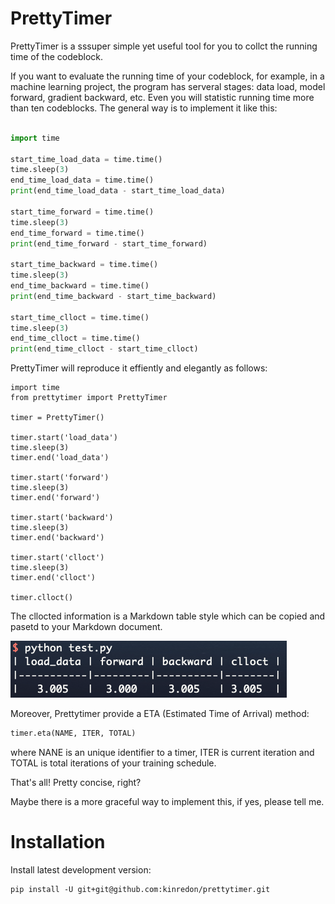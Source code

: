 # PrettyTimer

PrettyTimer is a sssuper simple yet useful tool for you to collct the running time of the codeblock.

If you want to evaluate the running time of your codeblock, for example, in a machine learning project, the program has serveral stages: data load, model forward, gradient backward, etc. Even you will statistic running time more than ten codeblocks. The general way is to implement it like this:
```python

import time

start_time_load_data = time.time()
time.sleep(3)
end_time_load_data = time.time()
print(end_time_load_data - start_time_load_data)

start_time_forward = time.time()
time.sleep(3)
end_time_forward = time.time()
print(end_time_forward - start_time_forward)

start_time_backward = time.time()
time.sleep(3)
end_time_backward = time.time()
print(end_time_backward - start_time_backward)

start_time_clloct = time.time()
time.sleep(3)
end_time_clloct = time.time()
print(end_time_clloct - start_time_clloct)


```

PrettyTimer will reproduce it effiently and elegantly as follows:
```python'
import time
from prettytimer import PrettyTimer

timer = PrettyTimer()

timer.start('load_data')
time.sleep(3)
timer.end('load_data')

timer.start('forward')
time.sleep(3)
timer.end('forward')

timer.start('backward')
time.sleep(3)
timer.end('backward')

timer.start('clloct')
time.sleep(3)
timer.end('clloct')

timer.clloct()
```

The cllocted information is a Markdown table style which can be copied and pasetd to your Markdown document.

![./clloct_table.png](./clloct_table.png)

Moreover, Prettytimer provide a ETA (Estimated Time of Arrival) method:
```python
timer.eta(NAME, ITER, TOTAL)
```
where NANE is an unique identifier to a timer, ITER is current iteration and TOTAL is total iterations of your training schedule.

That's all! Pretty concise, right? 

Maybe there is a more graceful way to implement this, if yes, please tell me.

# Installation
Install latest development version:

    pip install -U git+git@github.com:kinredon/prettytimer.git

